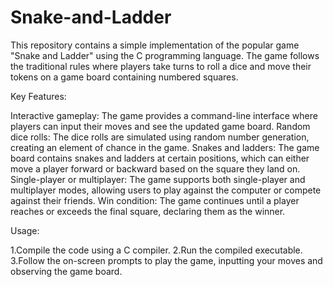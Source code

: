 # Snake-and-Ladder
This repository contains a simple implementation of the popular game "Snake and Ladder" using the C programming language. The game follows the traditional rules where players take turns to roll a dice and move their tokens on a game board containing numbered squares.

Key Features:

Interactive gameplay: The game provides a command-line interface where players can input their moves and see the updated game board.
Random dice rolls: The dice rolls are simulated using random number generation, creating an element of chance in the game.
Snakes and ladders: The game board contains snakes and ladders at certain positions, which can either move a player forward or backward based on the square they land on.
Single-player or multiplayer: The game supports both single-player and multiplayer modes, allowing users to play against the computer or compete against their friends.
Win condition: The game continues until a player reaches or exceeds the final square, declaring them as the winner.

Usage:

1.Compile the code using a C compiler.
2.Run the compiled executable.
3.Follow the on-screen prompts to play the game, inputting your moves and observing the game board.
